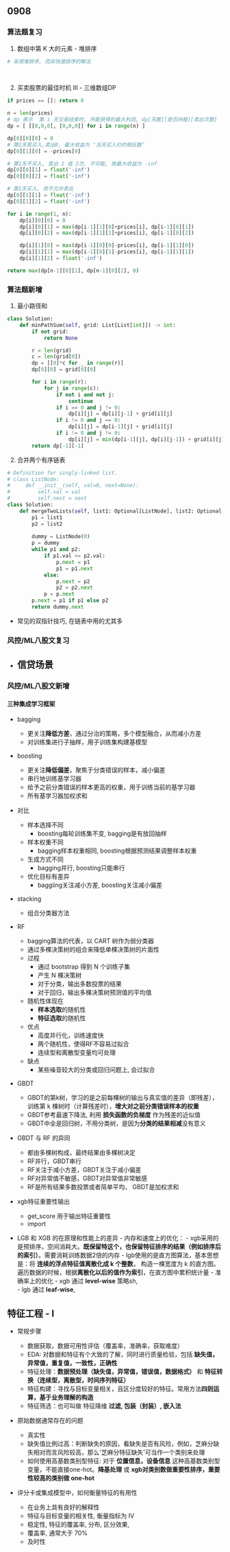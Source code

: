 ## 0908
### 算法题复习 
1. 数组中第 K 大的元素 - 堆排序 
```python 
# 采用堆排序, 而非快速排序的解法   

    
```  

2. 买卖股票的最佳时机 III - 三维数组DP  
```python  
if prices == []: return 0 

n = len(prices)  
# dp 表示  第 i 天交易结束时, 所能获得的最大利润, dp[天数][是否持股][卖出次数]
dp = [ [[0,0,0], [0,0,0]] for i in range(n) ]  

dp[0][0][0] = 0  
# 第1天若买入,卖出0, 最大收益为 ‘当天买入价的相反数’ 
dp[0][1][0] = -prices[0]  

# 第1天不买入, 卖出 1 或 2次, 不可能, 故最大收益为 -inf 
dp[0][0][1] = float('-inf') 
dp[0][0][2] = float('-inf')  

# 第1天买入, 但不允许卖出
dp[0][1][1] = float('-inf') 
dp[0][1][2] = float('-inf')

for i in range(1, n):
    dp[i][0][0] = 0 
    dp[i][0][1] = max(dp[i-1][1][0]+prices[i], dp[i-1][0][1])
    dp[i][0][2] = max(dp[i-1][1][1]+prices[i], dp[i-1][0][2]) 

    dp[i][1][0] = max(dp[i-1][0][0]-prices[i], dp[i-1][1][0])
    dp[i][1][1] = max(dp[i-1][0][1]-prices[i], dp[i-1][1][1])
    dp[i][1][2] = float('-inf') 

return max(dp[n-1][0][1], dp[n-1][0][2], 0)

```  

### 算法题新增  
1. 最小路径和   
```python 
class Solution:
    def minPathSum(self, grid: List[List[int]]) -> int:
        if not grid:
            return None 

        r = len(grid) 
        c = len(grid[0]) 
        dp = [[0]*c for _ in range(r)] 
        dp[0][0] = grid[0][0] 

        for i in range(r):
            for j in range(c):
                if not i and not j: 
                    continue 
                if i == 0 and j != 0:
                    dp[i][j] = dp[i][j-1] + grid[i][j] 
                if i != 0 and j == 0:
                    dp[i][j] = dp[i-1][j] + grid[i][j] 
                if i != 0 and j != 0:
                    dp[i][j] = min(dp[i-1][j], dp[i][j-1]) + grid[i][j] 
        return dp[-1][-1]

```  

2. 合并两个有序链表 
```python 
# Definition for singly-linked list.
# class ListNode:
#     def __init__(self, val=0, next=None):
#         self.val = val
#         self.next = next
class Solution:
    def mergeTwoLists(self, list1: Optional[ListNode], list2: Optional[ListNode]) -> Optional[ListNode]: 
        p1 = list1 
        p2 = list2  
        
        dummy = ListNode(0)
        p = dummy 
        while p1 and p2:
            if p1.val <= p2.val:
                p.next = p1 
                p1 = p1.next 
            else:
                p.next = p2 
                p2 = p2.next 
            p = p.next  
        p.next = p1 if p1 else p2 
        return dummy.next
```  
- 常见的双指针技巧, 在链表中用的尤其多

### 风控/ML八股文复习   
- 信贷场景 
    - 

### 风控/ML八股文新增 

#### 三种集成学习框架
- bagging  
    - 更关注**降低方差**，通过分治的策略，多个模型融合，从而减小方差 
    - 对训练集进行子抽样，用子训练集构建基模型 
- boosting   
    - 更关注**降低偏差**，聚焦于分类错误的样本，减小偏差 
    - 串行地训练基学习器 
    - 给予之前分类错误的样本更高的权重，用于训练当前的基学习器 
    - 所有基学习器加权求和 
- 对比
    - 样本选择不同
        - boosting每轮训练集不变, bagging是有放回抽样
    - 样本权重不同
        - bagging样本权重相同, boosting根据预测结果调整样本权重 
    - 生成方式不同
        - bagging并行, boosting只能串行
    - 优化目标有差异
        - baggiing关注减小方差, boosting关注减小偏差 
- stacking
    - 组合分类器方法  

- RF 
    - bagging算法的代表，以 CART 树作为弱分类器  
    - 通过多棵决策树的组合来降低单棵决策树的片面性 
    - 过程
        - 通过 bootstrap 得到 N 个训练子集 
        - 产生 N 棵决策树 
        - 对于分类，输出多数投票的结果
        - 对于回归，输出多棵决策树预测值的平均值  
    - 随机性体现在
        - **样本选取**的随机性
        - **特征选取**的随机性  
    - 优点
        - 高度并行化，训练速度快
        - 两个随机性，使得RF不容易过拟合 
        - 连续型和离散型变量均可处理
    - 缺点
        - 某些噪音较大的分类或回归问题上, 会过拟合
- GBDT 
    - GBDT的第k树，学习的是之前每棵树的输出与真实值的差异（即残差），训练第 k 棵树时（计算残差时），**增大对之前分类错误样本的权重**  
    - GBDT参考最速下降法, 利用 **损失函数的负梯度** 作为残差的近似值
    - GBDT中全是回归树，不用分类树，是因为**分类的结果相减**没有意义 
- GBDT 与 RF 的异同 
    - 都由多棵树构成，最终结果由多棵树决定 
    - RF并行，GBDT串行 
    - RF关注于减小方差，GBDT关注于减小偏差 
    - RF对异常值不敏感，GBDT对异常值非常敏感 
    - RF是所有结果多数投票或者简单平均， GBDT是加权求和  

  
- xgb特征重要性输出 
    - get_score 用于输出特征重要性 
    - import 


- LGB 和 XGB 的在原理和性能上的差异 
        - 内存和速度上的优化：
            - xgb采用的是预排序，空间消耗大。**既保留特这个，也保留特征排序的结果（例如排序后的索引）**。需要消耗训练数据2倍的内存 
            - lgb使用的是直方图算法，基本思想是：将 **连续的浮点特征值离散化成 k 个整数**， 构造一棵宽度为 k 的直方图。 遍历数据的时候，根据**离散化以后的值作为索引**，在直方图中累积统计量
        - 准确率上的优化
            - xgb 通过 **level-wise** 策略sh,  
            - lgb 通过 **leaf-wise**, 

## 特征工程 - I
- 常规步骤
    - 数据获取，数据可用性评估（覆盖率，准确率，获取难度） 
    - EDA: 对数据和特征有个大致的了解，同时进行质量检验，包括 **缺失值，异常值，重复值，一致性，正确性** 
    - 特征处理：**数据预处理（缺失值，异常值，错误值，数据格式）** 和 **特征转换（连续型，离散型，时间序列特征）** 
    - 特征构建：寻找与目标变量相关，且区分度较好的特征。常用方法**四则运算，基于业务理解的构造** 
    - 特征筛选：也可叫做 特征降维 **过滤, 包装（封装）, 嵌入法**

- 原始数据通常存在的问题
    - 真实性
    - 缺失值比例过高：判断缺失的原因，看缺失是否有风险，例如，芝麻分缺失相对而言风险较高，那么'芝麻分特征缺失'可当作一个类别来处理
    - 如何使用高基数类别型特征: 对于 **位置信息，设备信息** 这种高基数类别型变量，不能直接one-hot。**降基处理** 或 **xgb对类别数做重要性排序，重要性较高的类别做 one-hot** 
- 评分卡或集成模型中，如何衡量特征的有用性 
    - 在业务上具有良好的解释性 
    - 特征与目标变量的相关性, 衡量指标为 IV  
    - 稳定性, 特征的覆盖率, 分布, 区分效果, 
    - 覆盖率, 通常大于 70%
    - 及时性